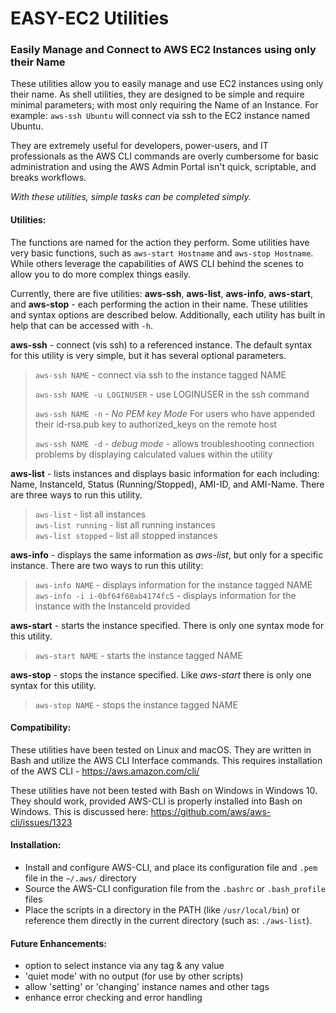 # EASY-EC2 Utilities

### Easily Manage and Connect to AWS EC2 Instances using only their Name

These utilities allow you to easily manage and use EC2 instances using only their name.  As shell utilities, they are designed to be simple and require minimal parameters; with most only requiring the Name of an Instance.  For example: `aws-ssh Ubuntu` will connect via ssh to the EC2 instance named Ubuntu.

They are extremely useful for developers, power-users, and IT professionals as the AWS CLI commands are overly cumbersome for basic administration and using the AWS Admin Portal isn't quick, scriptable, and breaks workflows.

*With these utilities, simple tasks can be completed simply.*

#### Utilities:

The functions are named for the action they perform.  Some utilities have very basic functions, such as `aws-start Hostname` and `aws-stop Hostname`.  While others leverage the capabilities of AWS CLI behind the scenes to allow you to do more complex things easily.   

Currently, there are five utilities: **aws-ssh**, **aws-list**, **aws-info**, **aws-start**, and **aws-stop** - each performing the action in their name.  These utilities and syntax options are described below.  Additionally, each utility has built in help that can be accessed with `-h`.

**aws-ssh** - connect (vis ssh) to a referenced instance. The default syntax for this utility is very simple, but it has several optional parameters.

> `aws-ssh NAME` - connect via ssh to the instance tagged NAME
>
> `aws-ssh NAME -u LOGINUSER` - use LOGINUSER in the ssh command
>
> `aws-ssh NAME -n` - *No PEM key Mode*  For users who have appended their id-rsa.pub key to authorized_keys on the remote host
> 
> `aws-ssh NAME -d` - *debug mode* - allows troubleshooting connection problems by displaying calculated values within the utility

**aws-list** - lists instances and displays basic information for each including: Name, InstanceId, Status (Running/Stopped), AMI-ID, and AMI-Name.  There are three ways to run this utility.

> `aws-list` - list all instances    
> `aws-list running` - list all running instances     
> `aws-list stopped` - list all stopped instances      

**aws-info** - displays the same information as *aws-list*, but only for a specific instance.  There are two ways to run this utility:

> `aws-info NAME` - displays information for the instance tagged NAME  
> `aws-info -i i-0bf64f60ab4174fc5` - displays information for the instance with the InstanceId provided

**aws-start** - starts the instance specified.  There is only one syntax mode for this utility.   

> `aws-start NAME` - starts the instance tagged NAME

**aws-stop** - stops the instance specified.  Like *aws-start* there is only one syntax for this utility.

> `aws-stop NAME` - stops the instance tagged NAME

#### Compatibility:

These utilities have been tested on Linux and macOS.  They are written in Bash and utilize the AWS CLI Interface commands.  This requires installation of the AWS CLI - https://aws.amazon.com/cli/

These utilities have not been tested with Bash on Windows in Windows 10. They should work, provided AWS-CLI is properly installed into Bash on Windows.  This is discussed here: https://github.com/aws/aws-cli/issues/1323

#### Installation:

- Install and configure AWS-CLI, and place its configuration file and `.pem` file in the `~/.aws/` directory
- Source the AWS-CLI configuration file from the `.bashrc` or `.bash_profile` files
- Place the scripts in a directory in the PATH (like `/usr/local/bin`) or reference them directly in the current directory (such as: `./aws-list`).

#### Future Enhancements:
- option to select instance via any tag & any value
- 'quiet mode' with no output (for use by other scripts)
- allow 'setting' or 'changing' instance names and other tags
- enhance error checking and error handling
